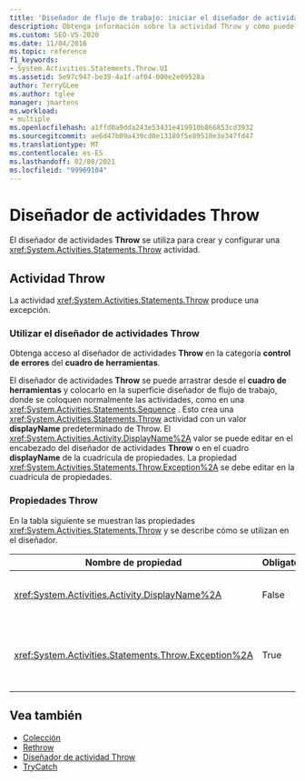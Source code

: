 ```yaml
---
title: 'Diseñador de flujo de trabajo: iniciar el diseñador de actividades'
description: Obtenga información sobre la actividad Throw y cómo puede utilizar el diseñador de actividades Throw para crear y configurar una actividad Throw.
ms.custom: SEO-VS-2020
ms.date: 11/04/2016
ms.topic: reference
f1_keywords:
- System.Activities.Statements.Throw.UI
ms.assetid: 5e97c947-be39-4a1f-af04-000e2e09528a
author: TerryGLee
ms.author: tglee
manager: jmartens
ms.workload:
- multiple
ms.openlocfilehash: a1ffd0a9dda243e53431e419910b866853cd3932
ms.sourcegitcommit: ae6d47b09a439cd0e13180f5e89510e3e347fd47
ms.translationtype: MT
ms.contentlocale: es-ES
ms.lasthandoff: 02/08/2021
ms.locfileid: "99969104"
---
```

# <a name="throw-activity-designer"></a>Diseñador de actividades Throw

El diseñador de actividades **Throw** se utiliza para crear y configurar una <xref:System.Activities.Statements.Throw> actividad.

## <a name="the-throw-activity"></a>Actividad Throw

La actividad <xref:System.Activities.Statements.Throw> produce una excepción.

### <a name="using-the-throw-activity-designer"></a>Utilizar el diseñador de actividades Throw

Obtenga acceso al diseñador de actividades **Throw** en la categoría **control de errores** del **cuadro de herramientas**.

El diseñador de actividades **Throw** se puede arrastrar desde el **cuadro de herramientas** y colocarlo en la superficie diseñador de flujo de trabajo, donde se coloquen normalmente las actividades, como en una <xref:System.Activities.Statements.Sequence> . Esto crea una <xref:System.Activities.Statements.Throw> actividad con un valor **displayName** predeterminado de Throw. El <xref:System.Activities.Activity.DisplayName%2A> valor se puede editar en el encabezado del diseñador de actividades **Throw** o en el cuadro **displayName** de la cuadrícula de propiedades. La propiedad <xref:System.Activities.Statements.Throw.Exception%2A> se debe editar en la cuadrícula de propiedades.

### <a name="the-throw-properties"></a>Propiedades Throw

En la tabla siguiente se muestran las propiedades <xref:System.Activities.Statements.Throw> y se describe cómo se utilizan en el diseñador.

|Nombre de propiedad|Obligatorio|Uso|
|-|--------------|-|
|<xref:System.Activities.Activity.DisplayName%2A>|False|Especifica el nombre opcional descriptivo de la actividad <xref:System.Activities.Statements.Throw>. El valor predeterminado es Throw.|
|<xref:System.Activities.Statements.Throw.Exception%2A>|True|Excepción que se va a producir. Esta excepción debe derivar de <xref:System.Exception>. Para especificar la excepción, escriba una expresión de Visual Basic en la cuadrícula de propiedades.|

## <a name="see-also"></a>Vea también

- [Colección](../workflow-designer/collection-activity-designers.md)
- [Rethrow](../workflow-designer/rethrow-activity-designer.md)
- [Diseñador de actividad Throw](../workflow-designer/throw-activity-designer.md)
- [TryCatch](../workflow-designer/trycatch-activity-designer.md)
